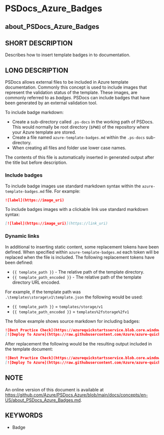 # PSDocs_Azure_Badges

## about_PSDocs_Azure_Badges

## SHORT DESCRIPTION

Describes how to insert template badges in to documentation.

## LONG DESCRIPTION

PSDocs allows external files to be included in Azure template documentation.
Commonly this concept is used to include images that represent the validation status of the template.
These images, are commonly referred to as _badges_.
PSDocs can include badges that have been generated by an external validation tool.

To include badge markdown:

- Create a sub-directory called `.ps-docs` in the working path of PSDocs.
This would normally be root directory (`$PWD`) of the repository where your Azure template are stored.
- Create a file named `azure-template-badges.md` within the `.ps-docs` sub-directory.
- When creating all files and folder use lower case names.

The contents of this file is automatically inserted in generated output after the title but before description.

### Include badges

To include badge images use standard markdown syntax within the `azure-template-badges.md` file.
For example:

```markdown
![label](https://image_uri)
```

To include badges images with a clickable link use standard markdown syntax:

```markdown
[![label](https://image_uri)](https://link_uri)
```

### Dynamic links

In additional to inserting static content, some replacement tokens have been defined.
When specified within `azure-template-badges.md` each token will be replaced when the file is included.
The following replacement tokens have been defined:

- `{{ template_path }}` - The relative path of the template directory.
- `{{ template_path_encoded }}` - The relative path of the template directory URL encoded.

For example, if the template path was `.\templates\storage\v1\template.json` the following would be used:

- `{{ template_path }}` = `templates/storage/v1`
- `{{ template_path_encoded }}` = `templates%2fstorage%2fv1`

The follow example shows source markdown for including badges:

```markdown
![Best Practice Check](https://azurequickstartsservice.blob.core.windows.net/badges/{{ template_path }}/BestPracticeResult.svg)
[![Deploy To Azure](https://raw.githubusercontent.com/Azure/azure-quickstart-templates/master/1-CONTRIBUTION-GUIDE/images/deploytoazure.svg?sanitize=true)](https://portal.azure.com/#create/Microsoft.Template/uri/https%3A%2F%2Fraw.githubusercontent.com%2FAzure%2Fazure-quickstart-templates%2Fmaster%2F{{ template_path_encoded }}%2Fazuredeploy.json)
```

After replacement the following would be the resulting output included in the template document:

```markdown
![Best Practice Check](https://azurequickstartsservice.blob.core.windows.net/badges/templates/storage/v1/BestPracticeResult.svg)
[![Deploy To Azure](https://raw.githubusercontent.com/Azure/azure-quickstart-templates/master/1-CONTRIBUTION-GUIDE/images/deploytoazure.svg?sanitize=true)](https://portal.azure.com/#create/Microsoft.Template/uri/https%3A%2F%2Fraw.githubusercontent.com%2FAzure%2Fazure-quickstart-templates%2Fmaster%2Ftemplates%2fstorage%2fv1%2Fazuredeploy.json)
```

## NOTE

An online version of this document is available at https://github.com/Azure/PSDocs.Azure/blob/main/docs/concepts/en-US/about_PSDocs_Azure_Badges.md.

## KEYWORDS

- Badge
